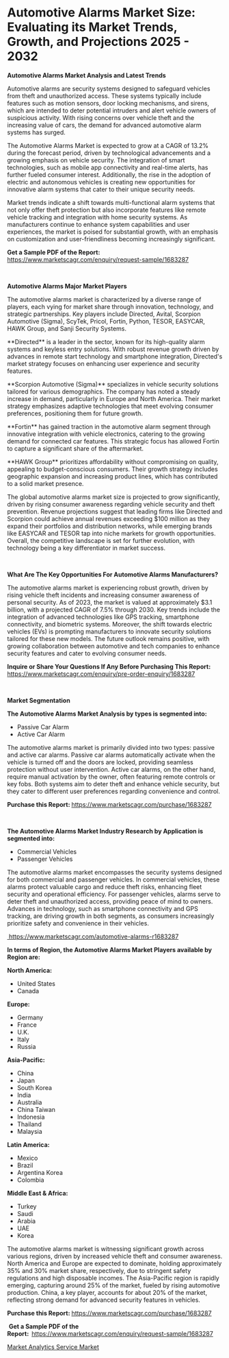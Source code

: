 <p><h1>Automotive Alarms Market Size: Evaluating its Market Trends, Growth, and Projections 2025 - 2032</h1></p><p><strong>Automotive Alarms Market Analysis and Latest Trends</strong></p>
<p><p>Automotive alarms are security systems designed to safeguard vehicles from theft and unauthorized access. These systems typically include features such as motion sensors, door locking mechanisms, and sirens, which are intended to deter potential intruders and alert vehicle owners of suspicious activity. With rising concerns over vehicle theft and the increasing value of cars, the demand for advanced automotive alarm systems has surged.</p><p>The Automotive Alarms Market is expected to grow at a CAGR of 13.2% during the forecast period, driven by technological advancements and a growing emphasis on vehicle security. The integration of smart technologies, such as mobile app connectivity and real-time alerts, has further fueled consumer interest. Additionally, the rise in the adoption of electric and autonomous vehicles is creating new opportunities for innovative alarm systems that cater to their unique security needs.</p><p>Market trends indicate a shift towards multi-functional alarm systems that not only offer theft protection but also incorporate features like remote vehicle tracking and integration with home security systems. As manufacturers continue to enhance system capabilities and user experiences, the market is poised for substantial growth, with an emphasis on customization and user-friendliness becoming increasingly significant.</p></p>
<p><strong>Get a Sample PDF of the Report:&nbsp;</strong> <a href="https://www.marketscagr.com/enquiry/request-sample/1683287?utm_campaign=2097&utm_medium=2&utm_source=Github&utm_content=ia&utm_term=26032025&utm_id=automotive-alarms">https://www.marketscagr.com/enquiry/request-sample/1683287</a></p>
<p>&nbsp;</p>
<p><strong>Automotive Alarms Major Market Players</strong></p>
<p><p>The automotive alarms market is characterized by a diverse range of players, each vying for market share through innovation, technology, and strategic partnerships. Key players include Directed, Avital, Scorpion Automotive (Sigma), ScyTek, Pricol, Fortin, Python, TESOR, EASYCAR, HAWK Group, and Sanji Security Systems.</p><p>**Directed** is a leader in the sector, known for its high-quality alarm systems and keyless entry solutions. With robust revenue growth driven by advances in remote start technology and smartphone integration, Directed's market strategy focuses on enhancing user experience and security features.</p><p>**Scorpion Automotive (Sigma)** specializes in vehicle security solutions tailored for various demographics. The company has noted a steady increase in demand, particularly in Europe and North America. Their market strategy emphasizes adaptive technologies that meet evolving consumer preferences, positioning them for future growth.</p><p>**Fortin** has gained traction in the automotive alarm segment through innovative integration with vehicle electronics, catering to the growing demand for connected car features. This strategic focus has allowed Fortin to capture a significant share of the aftermarket.</p><p>**HAWK Group** prioritizes affordability without compromising on quality, appealing to budget-conscious consumers. Their growth strategy includes geographic expansion and increasing product lines, which has contributed to a solid market presence.</p><p>The global automotive alarms market size is projected to grow significantly, driven by rising consumer awareness regarding vehicle security and theft prevention. Revenue projections suggest that leading firms like Directed and Scorpion could achieve annual revenues exceeding $100 million as they expand their portfolios and distribution networks, while emerging brands like EASYCAR and TESOR tap into niche markets for growth opportunities. Overall, the competitive landscape is set for further evolution, with technology being a key differentiator in market success.</p></p>
<p>&nbsp;</p>
<p><strong>What Are The Key Opportunities For Automotive Alarms Manufacturers?</strong></p>
<p><p>The automotive alarms market is experiencing robust growth, driven by rising vehicle theft incidents and increasing consumer awareness of personal security. As of 2023, the market is valued at approximately $3.1 billion, with a projected CAGR of 7.5% through 2030. Key trends include the integration of advanced technologies like GPS tracking, smartphone connectivity, and biometric systems. Moreover, the shift towards electric vehicles (EVs) is prompting manufacturers to innovate security solutions tailored for these new models. The future outlook remains positive, with growing collaboration between automotive and tech companies to enhance security features and cater to evolving consumer needs.</p></p>
<p><strong>Inquire or Share Your Questions If Any Before Purchasing This Report:</strong> <a href="https://www.marketscagr.com/enquiry/pre-order-enquiry/1683287?utm_campaign=2097&utm_medium=2&utm_source=Github&utm_content=ia&utm_term=26032025&utm_id=automotive-alarms">https://www.marketscagr.com/enquiry/pre-order-enquiry/1683287</a></p>
<p>&nbsp;</p>
<p><strong>Market Segmentation</strong></p>
<p><strong>The Automotive Alarms Market Analysis by types is segmented into:</strong></p>
<p><ul><li>Passive Car Alarm</li><li>Active Car Alarm</li></ul></p>
<p><p>The automotive alarms market is primarily divided into two types: passive and active car alarms. Passive car alarms automatically activate when the vehicle is turned off and the doors are locked, providing seamless protection without user intervention. Active car alarms, on the other hand, require manual activation by the owner, often featuring remote controls or key fobs. Both systems aim to deter theft and enhance vehicle security, but they cater to different user preferences regarding convenience and control.</p></p>
<p><strong>Purchase this Report:&nbsp;</strong><a href="https://www.marketscagr.com/purchase/1683287?utm_campaign=2097&utm_medium=2&utm_source=Github&utm_content=ia&utm_term=26032025&utm_id=automotive-alarms">https://www.marketscagr.com/purchase/1683287</a></p>
<p>&nbsp;</p>
<p><strong>The Automotive Alarms Market Industry Research by Application is segmented into:</strong></p>
<p><ul><li>Commercial Vehicles</li><li>Passenger Vehicles</li></ul></p>
<p><p>The automotive alarms market encompasses the security systems designed for both commercial and passenger vehicles. In commercial vehicles, these alarms protect valuable cargo and reduce theft risks, enhancing fleet security and operational efficiency. For passenger vehicles, alarms serve to deter theft and unauthorized access, providing peace of mind to owners. Advances in technology, such as smartphone connectivity and GPS tracking, are driving growth in both segments, as consumers increasingly prioritize safety and convenience in their vehicles.</p></p>
<p><a href="https://www.marketscagr.com/automotive-alarms-r1683287?utm_campaign=2097&utm_medium=2&utm_source=Github&utm_content=ia&utm_term=26032025&utm_id=automotive-alarms">&nbsp;https://www.marketscagr.com/automotive-alarms-r1683287</a></p>
<p><strong>In terms of Region, the Automotive Alarms Market Players available by Region are:</strong></p>
<p>
    <p> <strong> North America: </strong>
        <ul>
            <li>United States</li>
            <li>Canada</li>
        </ul>
        </p> 
    <p> <strong> Europe: </strong>
        <ul>
            <li>Germany</li>
            <li>France</li>
            <li>U.K.</li>
            <li>Italy</li>
            <li>Russia</li>
        </ul>
        </p> 
    <p> <strong> Asia-Pacific: </strong>
        <ul>
            <li>China</li>
            <li>Japan</li>
            <li>South Korea</li>
            <li>India</li>
            <li>Australia</li>
            <li>China Taiwan</li>
            <li>Indonesia</li>
            <li>Thailand</li>
            <li>Malaysia</li>
        </ul>
        </p> 
    <p> <strong> Latin America: </strong>
        <ul>
            <li>Mexico</li>
            <li>Brazil</li>
            <li>Argentina Korea</li>
            <li>Colombia</li>
        </ul>
        </p> 
    <p> <strong> Middle East & Africa: </strong>
        <ul>
            <li>Turkey</li>
            <li>Saudi</li>
            <li>Arabia</li>
            <li>UAE</li>
            <li>Korea</li>
        </ul>
    </p>
    </p>
<p><p>The automotive alarms market is witnessing significant growth across various regions, driven by increased vehicle theft and consumer awareness. North America and Europe are expected to dominate, holding approximately 35% and 30% market share, respectively, due to stringent safety regulations and high disposable incomes. The Asia-Pacific region is rapidly emerging, capturing around 25% of the market, fueled by rising automotive production. China, a key player, accounts for about 20% of the market, reflecting strong demand for advanced security features in vehicles.</p></p>
<p><strong>Purchase this Report: </strong><a href="https://www.marketscagr.com/purchase/1683287?utm_campaign=2097&utm_medium=2&utm_source=Github&utm_content=ia&utm_term=26032025&utm_id=automotive-alarms">https://www.marketscagr.com/purchase/1683287</a></p>
<p>&nbsp;<strong>Get a Sample PDF of the Report:&nbsp;&nbsp;</strong><a href="https://www.marketscagr.com/enquiry/request-sample/1683287?utm_campaign=2097&utm_medium=2&utm_source=Github&utm_content=ia&utm_term=26032025&utm_id=automotive-alarms">https://www.marketscagr.com/enquiry/request-sample/1683287</a></p>
<p><strong></strong></p>
<p><p><a href="https://github.com/NargisHussain75/Market-Research-Report-List-2/blob/main/market-analytics-service-market.md?utm_campaign=2097&utm_medium=2&utm_source=Github&utm_content=ia&utm_term=26032025&utm_id=automotive-alarms">Market Analytics Service Market</a></p></p>